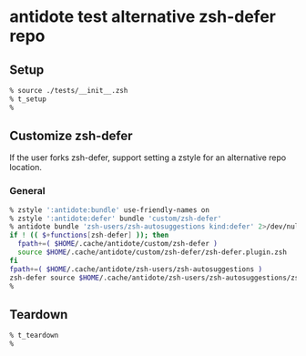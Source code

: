 # antidote test alternative zsh-defer repo

## Setup

```zsh
% source ./tests/__init__.zsh
% t_setup
%
```

## Customize zsh-defer

If the user forks zsh-defer, support setting a zstyle for an alternative repo location.

### General

```zsh
% zstyle ':antidote:bundle' use-friendly-names on
% zstyle ':antidote:defer' bundle 'custom/zsh-defer'
% antidote bundle 'zsh-users/zsh-autosuggestions kind:defer' 2>/dev/null
if ! (( $+functions[zsh-defer] )); then
  fpath+=( $HOME/.cache/antidote/custom/zsh-defer )
  source $HOME/.cache/antidote/custom/zsh-defer/zsh-defer.plugin.zsh
fi
fpath+=( $HOME/.cache/antidote/zsh-users/zsh-autosuggestions )
zsh-defer source $HOME/.cache/antidote/zsh-users/zsh-autosuggestions/zsh-autosuggestions.plugin.zsh
%
```

## Teardown

```zsh
% t_teardown
%
```
